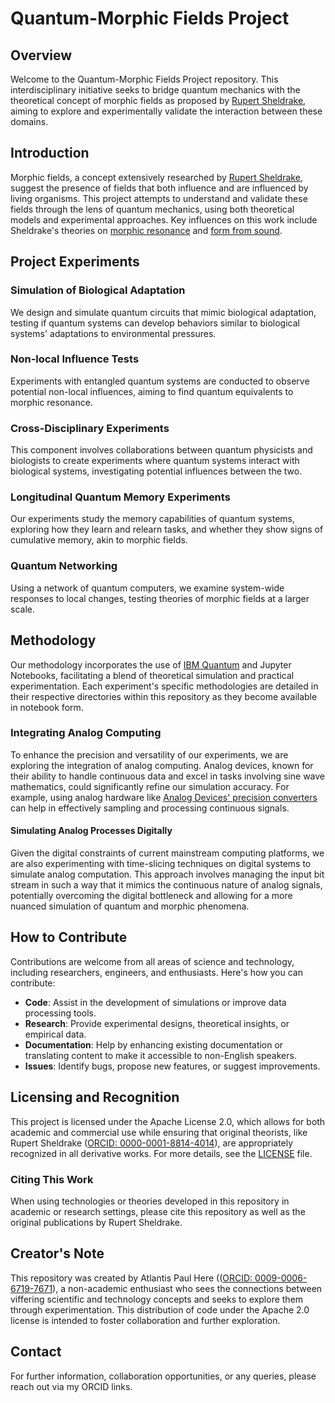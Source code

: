 # Quantum-Morphic Fields Project

## Overview
Welcome to the Quantum-Morphic Fields Project repository. This interdisciplinary initiative seeks to bridge quantum mechanics with the theoretical concept of morphic fields as proposed by [Rupert Sheldrake](https://www.sheldrake.org/research), aiming to explore and experimentally validate the interaction between these domains.

## Introduction
Morphic fields, a concept extensively researched by [Rupert Sheldrake](https://www.sheldrake.org/research), suggest the presence of fields that both influence and are influenced by living organisms. This project attempts to understand and validate these fields through the lens of quantum mechanics, using both theoretical models and experimental approaches. Key influences on this work include Sheldrake's theories on [morphic resonance](https://www.sheldrake.org/research/morphic-resonance) and [form from sound](https://www.sheldrake.org/research/form-from-sound).

## Project Experiments

### Simulation of Biological Adaptation
We design and simulate quantum circuits that mimic biological adaptation, testing if quantum systems can develop behaviors similar to biological systems' adaptations to environmental pressures.

### Non-local Influence Tests
Experiments with entangled quantum systems are conducted to observe potential non-local influences, aiming to find quantum equivalents to morphic resonance.

### Cross-Disciplinary Experiments
This component involves collaborations between quantum physicists and biologists to create experiments where quantum systems interact with biological systems, investigating potential influences between the two.

### Longitudinal Quantum Memory Experiments
Our experiments study the memory capabilities of quantum systems, exploring how they learn and relearn tasks, and whether they show signs of cumulative memory, akin to morphic fields.

### Quantum Networking
Using a network of quantum computers, we examine system-wide responses to local changes, testing theories of morphic fields at a larger scale.

## Methodology
Our methodology incorporates the use of [IBM Quantum](https://quantum.ibm.com/) and Jupyter Notebooks, facilitating a blend of theoretical simulation and practical experimentation. Each experiment's specific methodologies are detailed in their respective directories within this repository as they become available in notebook form.

### Integrating Analog Computing
To enhance the precision and versatility of our experiments, we are exploring the integration of analog computing. Analog devices, known for their ability to handle continuous data and excel in tasks involving sine wave mathematics, could significantly refine our simulation accuracy. For example, using analog hardware like [Analog Devices' precision converters](https://www.analog.com/en/products/analog-to-digital-converters.html) can help in effectively sampling and processing continuous signals.

#### Simulating Analog Processes Digitally
Given the digital constraints of current mainstream computing platforms, we are also experimenting with time-slicing techniques on digital systems to simulate analog computation. This approach involves managing the input bit stream in such a way that it mimics the continuous nature of analog signals, potentially overcoming the digital bottleneck and allowing for a more nuanced simulation of quantum and morphic phenomena.

## How to Contribute
Contributions are welcome from all areas of science and technology, including researchers, engineers, and enthusiasts. Here's how you can contribute:
- **Code**: Assist in the development of simulations or improve data processing tools.
- **Research**: Provide experimental designs, theoretical insights, or empirical data.
- **Documentation**: Help by enhancing existing documentation or translating content to make it accessible to non-English speakers.
- **Issues**: Identify bugs, propose new features, or suggest improvements.

## Licensing and Recognition
This project is licensed under the Apache License 2.0, which allows for both academic and commercial use while ensuring that original theorists, like Rupert Sheldrake ([ORCID: 0000-0001-8814-4014](https://orcid.org/0000-0001-8814-4014)), are appropriately recognized in all derivative works. For more details, see the [LICENSE](LICENSE) file.

### Citing This Work
When using technologies or theories developed in this repository in academic or research settings, please cite this repository as well as the original publications by Rupert Sheldrake.

## Creator's Note
This repository was created by Atlantis Paul Here (([ORCID: 0009-0006-6719-7671](https://orcid.org/0009-0006-6719-7671)), a non-academic enthusiast who sees the connections between viffering scientific and technology concepts and seeks to explore them through experimentation. This distribution of code under the Apache 2.0 license is intended to foster collaboration and further exploration.

## Contact
For further information, collaboration opportunities, or any queries, please reach out via my ORCID links. 


